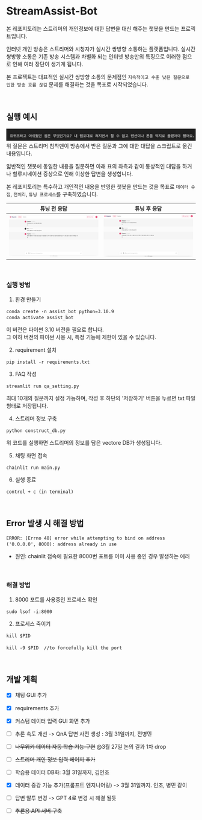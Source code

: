 # StreamAssist-Bot


본 레포지토리는 스트리머의 개인정보에 대한 답변을 대신 해주는 챗봇을 만드는 프로젝트입니다. 

인터넷 개인 방송은 스트리머와 시청자가 실시간 쌍방향 소통하는 플랫폼입니다. 실시간 쌍방향 소통은 기존 방송 시스템과 차별화 되는 인터넷 방송만의 특징으로 이러한 점으로 인해 여러 장단이 생기게 됩니다. 

본 프로젝트는 대표적인 실시간 쌍방향 소통의 문제점인 `지속적이고 수준 낮은 질문으로 인한 방송 흐름 끊김` 문제를 해결하는 것을 목표로 시작되었습니다. 

<br>

## 실행 예시 
![qa](image/qa.png)
위 질문은 스트리머 침착맨이 방송에서 받은 질문과 그에 대한 대답을 스크립트로 옮긴 내용입니다. 

읿반적인 챗봇에 동일한 내용을 질문하면 아래 표의 좌측과 같이 통상적인 대답을 하거나 할루시네이션 증상으로 인해 이상한 답변을 생성합니다. 

본 레포지토리는 특수하고 개인적인 내용을 반영한 챗봇을 만드는 것을 목표로 `데이터 수집`, `전처리`, `튜닝 프로세스`를 구축하였습니다. 


|튜닝 전 응답|튜닝 후 응답| 
|---|---|
|![before_tuning](image/before_tuning.png)|![after_tuning](image/after_tuning.png)|

<br>

### 실행 방법 
1. 환경 만들기
```
conda create -n assist_bot python=3.10.9
conda activate assist_bot
```

이 버전은 파이썬 3.10 버전을 필요로 합니다.    
그 이하 버전의 파이썬 사용 시, 특정 기능에 제한이 있을 수 있습니다. 

2. requirement 설치 

```
pip install -r requirements.txt
```

3. FAQ 작성 
```
streamlit run qa_setting.py
```
최대 10개의 질문까지 설정 가능하며, 작성 후 하단의 '저장하기' 버튼을 누르면 txt 파일 형태로 저장됩니다. 


4. 스트리머 정보 구축 
```
python construct_db.py
```

위 코드를 실행하면 스트리머의 정보를 담은 vectore DB가 생성됩니다. 


5. 채팅 화면 접속 

```
chainlit run main.py
```

6. 실행 종료 

```
control + c (in terminal)
```
<br>

## Error 발생 시 해결 방법 
```
ERROR: [Errno 48] error while attempting to bind on address ('0.0.0.0', 8000): address already in use
```

- 원인: chainlit 접속에 필요한 8000번 포트를 이미 사용 중인 경우 발생하는 에러 

<br>

### 해결 방법 
1. 8000 포트를 사용중인 프로세스 확인
```
sudo lsof -i:8000
```

2. 프로세스 죽이기 
```
kill $PID

kill -9 $PID  //to forcefully kill the port
```

<br>

## 개발 계획 
- [x] 채팅 GUI 추가
- [x] requirements 추가 
- [x] 커스텀 데이터 입력 GUI 화면 추가 
- [ ] 추론 속도 개선 -> QnA 답변 사전 생성 : 3월 31일까지, 전병민 
- [ ] ~~나무위키 데이터 자동 학습 기능 구현~~ @3월 27일 논의 결과 1차 drop
- [ ] ~~스트리머 개인 정보 입력 페이지 추가~~
- [ ] 학습용 데이터 DB화: 3월 31일까지, 김인조
- [x] 데이터 증강 기능 추가(프롬프트 엔지니어링) -> 3월 31일까지. 인조, 병민 같이
- [ ] 답변 말투 변경 -> GPT 4로 변경 시 해결 될듯 
- [ ] ~~추론용 API 서버 구축~~

